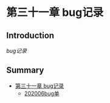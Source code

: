 # 第三十一章 bug记录


## Introduction
*bug记录*

## Summary
* [第三十一章 bug记录](README.md)
    * [202006bug单](202006bug单.md)

